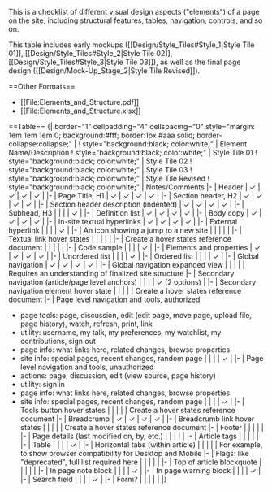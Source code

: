 This is a checklist of different visual design aspects ("elements") of a page on the site, including structural features, tables, navigation, controls, and so on.

This table includes early mockups ([[Design/Style_Tiles#Style_1|Style Tile 01]], [[Design/Style_Tiles#Style_2|Style Tile 02]], [[Design/Style_Tiles#Style_3|Style Tile 03]]), as well as the final page design ([[Design/Mock-Up_Stage_2|Style Tile Revised]]).

==Other Formats==
* [[File:Elements_and_Structure.pdf]]
* [[File:Elements_and_Structure.xlsx]]

==Table==
{| border="1" cellpadding="4" cellspacing="0" style="margin: 1em 1em 1em 0; background:#fff; border:1px #aaa solid; border-collapse:collapse;" |
! style="background:black; color:white;" | Element Name/Description
! style="background:black; color:white;" | Style Tile 01
! style="background:black; color:white;" | Style Tile 02
! style="background:black; color:white;" | Style Tile 03
! style="background:black; color:white;" | Style Tile Revised
! style="background:black; color:white;" | Notes/Comments
|-
| Header
| ✓
| ✓
| ✓
| ✓
| 
|-
| Page Title, H1
| ✓
| ✓
| ✓
| ✓
| 
|-
| Section header, H2
| ✓
| ✓
| ✓
| ✓
| 
|-
| Section header description (indented)
| ✓
| ✓
| ✓
| ✓
| 
|-
| Subhead, H3
| 
| 
| 
| ✓ 
| 
|-
| Definition list
| ✓
| ✓
| ✓
| ✓
| 
|-
| Body copy
| ✓
| ✓
| ✓
| ✓
| 
|-
| In-site textual hyperlinks
| ✓
| ✓
| ✓
| ✓
| 
|-
| External hyperlink
| 
| 
| 
| ✓ 
| 
|-
| An icon showing a jump to a new site
| 
| 
| 
| 
| 
|-
| Textual link hover states
| 
| 
| 
| 
| 
|-
| Create a hover states reference document
| 
|
|
| 
| 
|-
| Code sample
| 
|
|
| ✓
| 
|-
| Elements and properties
| ✓
| ✓
| ✓
| ✓
| 
|-
| Unordered list
| 
|
|
| ✓
| 
|-
| Ordered list
| 
|
|
| ✓
| 
|-
| Global navigation
| ✓
| ✓
| ✓
| ✓
| 
|-
| Global navigation expanded view
| 
| 
| 
| 
| Requires an understanding of finalized site structure
|-
| Secondary navigation (article/page level anchors)
| 
| 
| 
| ✓ (2 options)
| 
|-
| Secondary navigation element hover state
| 
| 
| 
| 
| Create a hover states reference document
|-
| Page level navigation and tools, authorized
* page tools: page, discussion, edit (edit page, move page, upload file, page history), watch, refresh, print, link
* utility: username, my talk, my preferences, my watchlist, my contributions, sign out
* page info: what links here, related changes, browse properties
* site info: special pages, recent changes, random page
| 
| 
| 
| ✓
| 
|-
| Page level navigation and tools, unauthorized 
* actions: page, discussion, edit (view source, page history)
* utility: sign in
* page info: what links here, related changes, browse properties
* site info: special pages, recent changes, random page
| 
| 
| 
| ✓
|
|-
| Tools button hover states
| 
| 
| 
| 
| Create a hover states reference document
|-
| Breadcrumb
| ✓
| ✓
| ✓
| ✓
| 
|-
| Breadcrumb link hover states
| 
| 
| 
| 
| Create a hover states reference document
|-
| Footer
| 
| 
| 
| 
| 
|-
| Page details (last modified on, by, etc.)
| 
| 
| 
| 
| 
|-
| Article tags
| 
| 
| 
| 
| 
|-
| Table
| 
| 
| 
| ✓
| 
|-
| Horizontal tabs (within article)
| 
| 
| 
| 
| For example, to show browser compatibility for Desktop and Mobile
|-
| Flags: like "deprecated", full list required here
| 
| 
| 
| 
| 
|-
| Top of article blockquote
| 
| 
| 
| 
| 
|-
| In page note block
| 
| 
| 
| ✓ 
| 
|-
| In page warning block
| 
| 
| 
| ✓ 
| 
|-
| Search field
| 
| 
| 
| ✓ 
| 
|-
| Form?
| 
| 
| 
| 
| 
|}